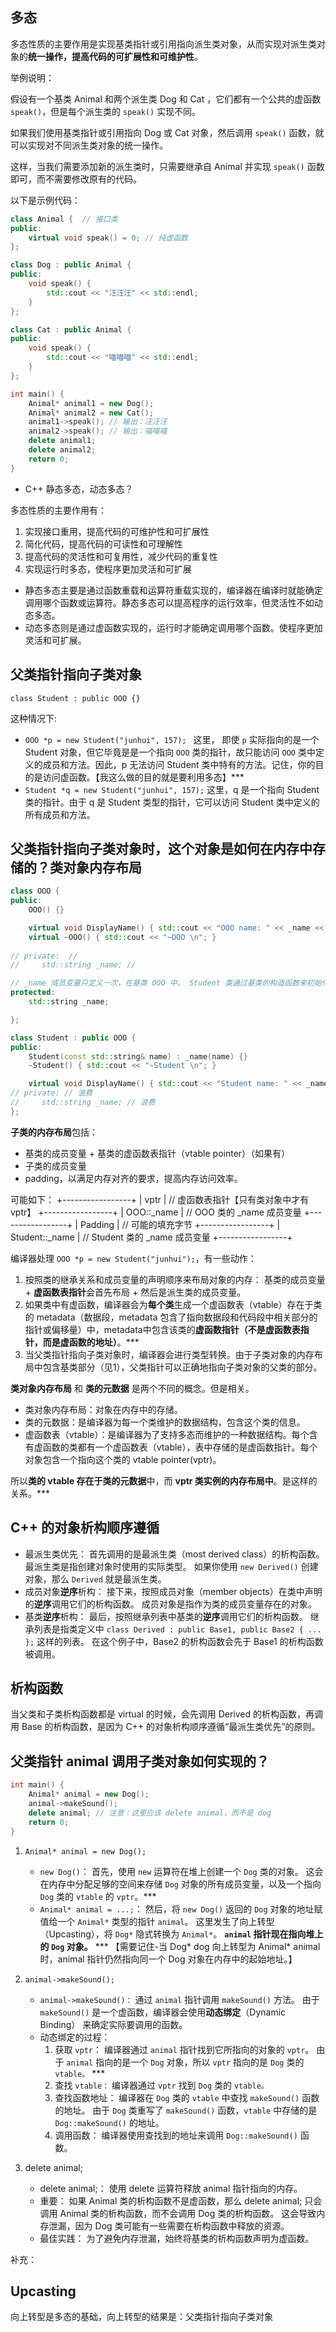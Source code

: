 ## 多态

多态性质的主要作用是实现基类指针或引用指向派生类对象，从而实现对派生类对象的**统一操作，提高代码的可扩展性和可维护性**。

举例说明：

假设有一个基类 Animal 和两个派生类 Dog 和 Cat ，它们都有一个公共的虚函数 `speak()`，但是每个派生类的 `speak()` 实现不同。

如果我们使用基类指针或引用指向 Dog 或 Cat 对象，然后调用 `speak()` 函数，就可以实现对不同派生类对象的统一操作。

这样，当我们需要添加新的派生类时，只需要继承自 Animal 并实现 `speak()` 函数即可，而不需要修改原有的代码。

以下是示例代码：

~~~cpp
class Animal {  // 接口类
public:
    virtual void speak() = 0; // 纯虚函数
};

class Dog : public Animal {
public:
    void speak() {
        std::cout << "汪汪汪" << std::endl;
    }
};

class Cat : public Animal {
public:
    void speak() {
        std::cout << "喵喵喵" << std::endl;
    }
};

int main() {
    Animal* animal1 = new Dog();
    Animal* animal2 = new Cat();
    animal1->speak(); // 输出：汪汪汪
    animal2->speak(); // 输出：喵喵喵
    delete animal1;
    delete animal2;
    return 0;
}
~~~

- C++ 静态多态，动态多态？

多态性质的主要作用有：

1. 实现接口重用，提高代码的可维护性和可扩展性
2. 简化代码，提高代码的可读性和可理解性
3. 提高代码的灵活性和可复用性，减少代码的重复性
4. 实现运行时多态，使程序更加灵活和可扩展

- 静态多态主要是通过函数重载和运算符重载实现的，编译器在编译时就能确定调用哪个函数或运算符。静态多态可以提高程序的运行效率，但灵活性不如动态多态。
- 动态多态则是通过虚函数实现的，运行时才能确定调用哪个函数。使程序更加灵活和可扩展。


## 父类指针指向子类对象

`class Student : public OOO {}`

这种情况下:

- `OOO *p = new Student("junhui", 157); ` 这里， 即使 `p` 实际指向的是一个 Student 对象，但它毕竟是是一个指向 `OOO` 类的指针，故只能访问 `OOO` 类中定义的成员和方法。因此，p 无法访问 Student 类中特有的方法。记住，你的目的是访问虚函数。【我这么做的目的就是要利用多态】***
- `Student *q = new Student("junhui", 157);` 这里，q 是一个指向 Student 类的指针。由于 q 是 Student 类型的指针，它可以访问 Student 类中定义的所有成员和方法。

## 父类指针指向子类对象时，这个对象是如何在内存中存储的？类对象内存布局

~~~cpp
class OOO {
public:
    OOO() {}

    virtual void DisplayName() { std::cout << "OOO name: " << _name << std::endl; }
    virtual ~OOO() { std::cout << "~OOO \n"; }
    
// private:  //
//     std::string _name; // 

// _name 成员变量只定义一次，在基类 OOO 中。 Student 类通过基类的构造函数来初始化 _name，避免了重复定义和内存浪费。 将 _name 的访问权限设置为 protected，允许派生类访问，同时保持其对外部的隐藏性。
protected:
    std::string _name; 

};

class Student : public OOO {
public:
    Student(const std::string& name) : _name(name) {}
    ~Student() { std::cout << "~Student \n"; }

    virtual void DisplayName() { std::cout << "Student name: " << _name << std::endl; }
// private: // 浪费
//     std::string _name; // 浪费
};
~~~

**子类的内存布局**包括：

- 基类的成员变量 + 基类的虚函数表指针（vtable pointer）（如果有）
- 子类的成员变量
- padding，以满足内存对齐的要求，提高内存访问效率。

可能如下：
+-----------------+
| vptr            |  // 虚函数表指针【只有类对象中才有vptr】
+-----------------+
| OOO::_name      |  // OOO 类的 _name 成员变量
+-----------------+
| Padding         |  // 可能的填充字节
+-----------------+
| Student::_name  |  // Student 类的 _name 成员变量
+-----------------+

编译器处理 `OOO *p = new Student("junhui");`，有一些动作：

1. 按照类的继承关系和成员变量的声明顺序来布局对象的内存： 基类的成员变量 + **虚函数表指针**会首先布局 + 然后是派生类的成员变量。
2. 如果类中有虚函数，编译器会为**每个类**生成一个虚函数表（vtable）存在于类的 metadata（数据段，metadata 包含了指向数据段和代码段中相关部分的指针或偏移量）中，metadata中包含该类的**虚函数指针（不是虚函数表指针，而是虚函数的地址）**。***
3. 当父类指针指向子类对象时，编译器会进行类型转换。由于子类对象的内存布局中包含基类部分（见1），父类指针可以正确地指向子类对象的父类的部分。


**类对象内存布局** 和 **类的元数据** 是两个不同的概念。但是相关。

- 类对象内存布局：对象在内存中的存储。
- 类的元数据：是编译器为每一个类维护的数据结构，包含这个类的信息。
- 虚函数表（vtable）：是编译器为了支持多态而维护的一种数据结构。每个含有虚函数的类都有一个虚函数表（vtable），表中存储的是虚函数指针。每个对象包含一个指向这个类的 vtable pointer(vptr)。

所以**类的 vtable 存在于类的元数据**中，而 **vptr 类实例的内存布局中**。是这样的关系。***


##  C++ 的对象析构顺序遵循

- 最派生类优先： 首先调用的是最派生类（most derived class）的析构函数。 最派生类是指创建对象时使用的实际类型。 如果你使用 `new Derived()` 创建对象，那么 `Derived` 就是最派生类。
- 成员对象**逆序**析构： 接下来，按照成员对象（member objects）在类中声明的**逆序**调用它们的析构函数。 成员对象是指作为类的成员变量存在的对象。
- 基类**逆序**析构： 最后，按照继承列表中基类的**逆序**调用它们的析构函数。 继承列表是指类定义中 `class Derived : public Base1, public Base2 { ... };` 这样的列表。 在这个例子中，Base2 的析构函数会先于 Base1 的析构函数被调用。

## 析构函数
 
当父类和子类析构函数都是 virtual 的时候，会先调用 Derived 的析构函数，再调用 Base 的析构函数，是因为 C++ 的对象析构顺序遵循“最派生类优先”的原则。


## 父类指针 animal 调用子类对象如何实现的？

~~~cpp
int main() {
    Animal* animal = new Dog();
    animal->makeSound();
    delete animal; // 注意：这里应该 delete animal，而不是 dog
    return 0;
}
~~~

1. `Animal* animal = new Dog();`
    - `new Dog()`： 首先，使用 `new` 运算符在堆上创建一个 `Dog` 类的对象。 这会在内存中分配足够的空间来存储 `Dog` 对象的所有成员变量，以及一个指向 `Dog` 类的 `vtable` 的 `vptr`。***
    - `Animal* animal = ...;`： 然后，将 `new Dog()` 返回的 `Dog` 对象的地址赋值给一个 `Animal*` 类型的指针 `animal`。 这里发生了向上转型（Upcasting），将 `Dog*` 隐式转换为 `Animal*`。 **`animal` 指针现在指向堆上的 `Dog` 对象。** *** 【需要记住-当 Dog* dog 向上转型为 Animal* animal 时，animal 指针仍然指向同一个 Dog 对象在内存中的起始地址。】

2. `animal->makeSound();`
    - `animal->makeSound()：` 通过 `animal` 指针调用 `makeSound()` 方法。 由于 `makeSound()` 是一个虚函数，编译器会使用**动态绑定**（Dynamic Binding） 来确定实际要调用的函数。
    - 动态绑定的过程：
        1. 获取 `vptr`： 编译器通过 `animal` 指针找到它所指向的对象的 `vptr`。 由于 `animal` 指向的是一个 `Dog` 对象，所以 `vptr` 指向的是 `Dog` 类的 `vtable。`  ***
        2. 查找 `vtable：` 编译器通过 `vptr` 找到 `Dog` 类的 `vtable。`
        3. 查找函数地址： 编译器在 `Dog` 类的 `vtable` 中查找 `makeSound()` 函数的地址。 由于 `Dog` 类重写了 `makeSound()` 函数，`vtable` 中存储的是 `Dog::makeSound()` 的地址。
        4. 调用函数： 编译器使用查找到的地址来调用 `Dog::makeSound()` 函数。

3. delete animal;
    - delete animal;： 使用 delete 运算符释放 animal 指针指向的内存。
    - 重要： 如果 Animal 类的析构函数不是虚函数，那么 delete animal; 只会调用 Animal 类的析构函数，而不会调用 Dog 类的析构函数。 这会导致内存泄漏，因为 Dog 类可能有一些需要在析构函数中释放的资源。
    - 最佳实践： 为了避免内存泄漏，始终将基类的析构函数声明为虚函数。

补充：

## Upcasting

向上转型是多态的基础，向上转型的结果是：父类指针指向子类对象
